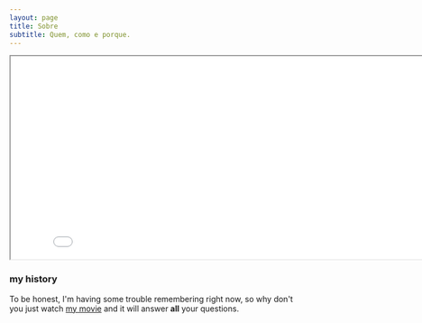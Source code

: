 ```yaml
---
layout: page
title: Sobre
subtitle: Quem, como e porque.
---
```


<iframe src="draft7.html" width="840" height="360"></iframe>

### my history

To be honest, I'm having some trouble remembering right now, so why don't you just watch [my movie](http://en.wikipedia.org/wiki/The_Princess_Bride_%28film%29) and it will answer **all** your questions.
